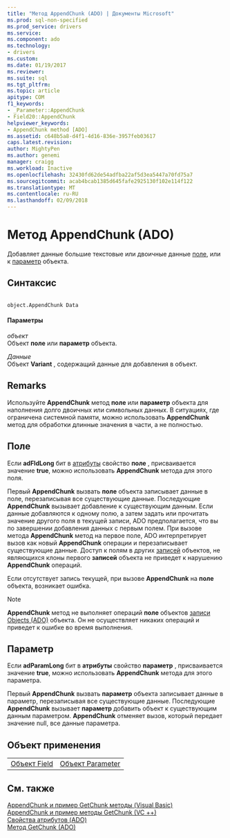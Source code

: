 ```yaml
---
title: "Метод AppendChunk (ADO) | Документы Microsoft"
ms.prod: sql-non-specified
ms.prod_service: drivers
ms.service: 
ms.component: ado
ms.technology:
- drivers
ms.custom: 
ms.date: 01/19/2017
ms.reviewer: 
ms.suite: sql
ms.tgt_pltfrm: 
ms.topic: article
apitype: COM
f1_keywords:
- _Parameter::AppendChunk
- Field20::AppendChunk
helpviewer_keywords:
- AppendChunk method [ADO]
ms.assetid: c648b5a8-d4f1-4d16-836e-3957feb03617
caps.latest.revision: 
author: MightyPen
ms.author: genemi
manager: craigg
ms.workload: Inactive
ms.openlocfilehash: 32430fd62de54adfba22af5d3ea5447a70fd75a7
ms.sourcegitcommit: acab4bcab1385d645fafe2925130f102e114f122
ms.translationtype: MT
ms.contentlocale: ru-RU
ms.lasthandoff: 02/09/2018
---
```

# <a name="appendchunk-method-ado"></a>Метод AppendChunk (ADO)
Добавляет данные большие текстовые или двоичные данные [поле](../../../ado/reference/ado-api/field-object.md), или к [параметр](../../../ado/reference/ado-api/parameter-object.md) объекта.  
  
## <a name="syntax"></a>Синтаксис  
  
```  
  
object.AppendChunk Data  
```  
  
#### <a name="parameters"></a>Параметры  
 *объект*  
 Объект **поле** или **параметр** объекта.  
  
 *Данные*  
 Объект **Variant** , содержащий данные для добавления в объект.  
  
## <a name="remarks"></a>Remarks  
 Используйте **AppendChunk** метод **поле** или **параметр** объекта для наполнения долго двоичных или символьных данных. В ситуациях, где ограничена системной памяти, можно использовать **AppendChunk** метод для обработки длинные значения в части, а не полностью.  
  
## <a name="field"></a>Поле  
 Если **adFldLong** бит в [атрибуты](../../../ado/reference/ado-api/attributes-property-ado.md) свойство **поле** , присваивается значение **true**, можно использовать  **AppendChunk** метода для этого поля.  
  
 Первый **AppendChunk** вызвать **поле** объекта записывает данные в поле, перезаписывая все существующие данные. Последующие **AppendChunk** вызывает добавление к существующим данным. Если данные добавляются к одному полю, а затем задать или прочитать значение другого поля в текущей записи, ADO предполагается, что вы по завершении добавления данных с первым полем. При вызове метода **AppendChunk** метод на первое поле, ADO интерпретирует вызов как новый **AppendChunk** операции и перезаписывает существующие данные. Доступ к полям в других [записей](../../../ado/reference/ado-api/recordset-object-ado.md) объектов, не являющихся клоны первого **записей** объекта не приведет к нарушению **AppendChunk** операций.  
  
 Если отсутствует запись текущей, при вызове **AppendChunk** на **поле** объекта, возникает ошибка.  
  
> [!NOTE]
>  **AppendChunk** метод не выполняет операций **поле** объектов [записи Objects (ADO)](../../../ado/reference/ado-api/record-object-ado.md) объекта. Он не осуществляет никаких операций и приведет к ошибке во время выполнения.  
  
## <a name="parameter"></a>Параметр  
 Если **adParamLong** бит в **атрибуты** свойство **параметр** , присваивается значение **true**, можно использовать  **AppendChunk** метода для этого параметра.  
  
 Первый **AppendChunk** вызвать **параметр** объекта записывает данные в параметр, перезаписывая все существующие данные. Последующие **AppendChunk** вызывает **параметр** добавить объект к существующим данным параметром. **AppendChunk** отменяет вызов, который передает значение null, все данные параметра.  
  
## <a name="applies-to"></a>Объект применения  
  
|||  
|-|-|  
|[Объект Field](../../../ado/reference/ado-api/field-object.md)|[Объект Parameter](../../../ado/reference/ado-api/parameter-object.md)|  
  
## <a name="see-also"></a>См. также  
 [AppendChunk и пример GetChunk методы (Visual Basic)](../../../ado/reference/ado-api/appendchunk-and-getchunk-methods-example-vb.md)   
 [AppendChunk и пример методы GetChunk (VC ++)](../../../ado/reference/ado-api/appendchunk-and-getchunk-methods-example-vc.md)   
 [Свойства атрибутов (ADO)](../../../ado/reference/ado-api/attributes-property-ado.md)   
 [Метод GetChunk (ADO)](../../../ado/reference/ado-api/getchunk-method-ado.md)
